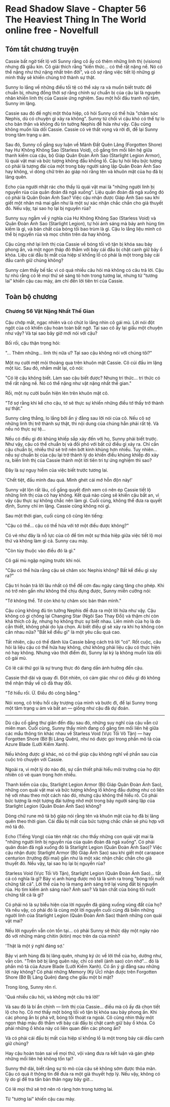 # Read Shadow Slave - Chapter 56 The Heaviest Thing In The World online free - Novelfull

## Tóm tắt chương truyện

Cassie bất ngờ tiết lộ với Sunny rằng cô ấy có thêm những linh thị (visions) nhưng đã giấu kín. Cô giải thích rằng "kiến thức... có thể rất nặng nề. Nó có thể nặng như thứ nặng nhất trên đời", và cô sợ rằng việc tiết lộ những gì mình thấy sẽ khiến chúng trở thành sự thật.

Sunny lo lắng về những điều tồi tệ có thể xảy ra và muốn biết trước để chuẩn bị, nhưng đồng thời sợ rằng chính sự chuẩn bị của cậu lại là nguyên nhân khiến linh thị của Cassie ứng nghiệm. Sau một hồi đấu tranh nội tâm, Sunny im lặng.

Cassie sau đó đề nghị một thỏa hiệp, cô hỏi Sunny có thể hứa "chăm sóc Nephis, dù có chuyện gì xảy ra không". Sunny từ chối vì cậu khó có thể tự lo cho bản thân và không đủ tin tưởng Nephis để hứa như vậy. Cậu cũng không muốn lừa dối Cassie. Cassie có vẻ thất vọng và rời đi, để lại Sunny trong tâm trạng u ám.

Sau đó, Sunny cố gắng suy luận về Mảnh Đất Quên Lãng (Forgotten Shore) hay Hư Không Không Sao (Starless Void), cố gắng tìm mối liên hệ giữa thanh kiếm của cậu, bộ Giáp Quân Đoàn Ánh Sao (Starlight Legion Armor), lũ quái vật mai và bức tượng không đầu khổng lồ. Cậu tự hỏi liệu bức tượng có phải là tượng đài của một trong bảy người sáng lập Quân Đoàn Ánh Sao hay không, vì dòng chữ trên áo giáp nói rằng tên và khuôn mặt của họ đã bị lãng quên.

Echo của người nhặt rác cho thấy lũ quái vật mai là "những người lính bị nguyền rủa của quân đoàn đã ngã xuống". Liệu quân đoàn đã ngã xuống đó có phải là Quân Đoàn Ánh Sao? Việc cậu nhận được Giáp Ánh Sao sau khi giết một nhân mã mai gần như là một sự xác nhận chắc chắn cho giả thuyết đó. Nếu vậy, tại sao họ lại bị nguyền rủa?

Sunny suy ngẫm về ý nghĩa của Hư Không Không Sao (Starless Void) và Quân Đoàn Ánh Sao (Starlight Legion), tự hỏi ánh sáng mà bảy anh hùng tìm kiếm là gì, và bản chất của bóng tối bao trùm là gì. Cậu lo lắng liệu mình có thể bị nguyền rủa và mọc chitin trên da hay không.

Cậu cũng nhớ lại linh thị của Cassie về bóng tối vô tận bị khóa sau bảy phong ấn, và một ngọn tháp đỏ thẫm với bảy cái đầu bị chặt canh giữ bảy ổ khóa. Liệu cái đầu bị mất của hiệp sĩ khổng lồ có phải là một trong bảy cái đầu canh giữ chúng không?

Sunny cảm thấy bế tắc vì có quá nhiều câu hỏi mà không có câu trả lời. Cậu tự nhủ rằng có lẽ mọi thứ sẽ sáng tỏ hơn trong tương lai, nhưng từ "tương lai" khiến cậu cau mày, ám chỉ đến lời tiên tri của Cassie.

## Toàn bộ chương

### Chương 56 Vật Nặng Nhất Thế Gian

Cậu chớp mắt, ngạc nhiên và có chút lo lắng nhìn cô gái mù. Lời nói đột ngột của cô khiến cậu hoàn toàn bất ngờ. Tại sao cô ấy lại giấu một chuyện như vậy? Và tại sao bây giờ mới nói với cậu?

Bối rối, cậu thận trọng hỏi:

"… Thêm những… linh thị nữa ư? Tại sao cậu không nói với chúng tôi?"

Một nụ cười mệt mỏi thoáng qua trên khuôn mặt Cassie. Cô cúi đầu im lặng một lúc. Sau đó, nhắm mắt lại, cô nói:

"Có lẽ cậu không biết. Làm sao cậu biết được? Nhưng tri thức… tri thức có thể rất nặng nề. Nó có thể nặng như vật nặng nhất thế gian."

Rồi, một nụ cười buồn hiện lên trên khuôn mặt cô.

"Tớ sợ rằng khi kể cho cậu, tớ sẽ thực sự khiến những điều tớ thấy trở thành sự thật."

Sunny căng thẳng, lo lắng bởi ẩn ý đằng sau lời nói của cô. Nếu cô sợ những linh thị trở thành sự thật, thì nội dung của chúng hẳn phải rất tệ. Và nếu nó thực sự tệ…

Nếu có điều gì đó khủng khiếp sắp xảy đến với họ, Sunny phải biết trước. Như vậy, cậu có thể chuẩn bị và đối phó với bất cứ điều gì xảy ra. Chỉ cần cậu chuẩn bị, nhiều thứ sẽ trở nên bớt kinh khủng hơn nhiều. Tuy nhiên… nếu sự chuẩn bị của cậu lại trở thành lý do khiến điều khủng khiếp đó xảy ra, biến linh thị của Cassie thành một lời tiên tri tự ứng nghiệm thì sao?

Đây là sự nguy hiểm của việc biết trước tương lai.

'Chết tiệt, đầu mình đau quá. Mình ghét cái mớ hỗn độn này!'

Sunny vật lộn rất lâu, cố gắng quyết định xem có nên ép Cassie tiết lộ những linh thị của cô hay không. Kết quả nào cũng sẽ khiến cậu bất an, vì vậy cậu thực sự không chắc nên làm gì. Cuối cùng, không thể đưa ra quyết định, Sunny chỉ im lặng. Cassie cũng không nói gì.

Sau một thời gian, cuối cùng cô cũng lên tiếng:

"Cậu có thể… cậu có thể hứa với tớ một điều được không?"

Có vẻ như đây là nỗ lực của cô để tìm một sự thỏa hiệp giữa việc tiết lộ mọi thứ và không làm gì cả. Sunny cau mày.

"Còn tùy thuộc vào điều đó là gì."

Cô gái mù ngập ngừng trước khi nói.

"Cậu có thể hứa rằng cậu sẽ chăm sóc Nephis không? Bất kể điều gì xảy ra?"

Cậu trì hoãn trả lời lâu nhất có thể để cơn đau ngày càng tăng cho phép. Khi nó trở nên gần như không thể chịu đựng được, Sunny miễn cưỡng nói:

"Tớ không thể. Tớ còn khó tự chăm sóc bản thân mình."

Cậu cũng không đủ tin tưởng Nephis để đưa ra một lời hứa như vậy. Cậu không có gì chống lại Changing Star (Ngôi Sao Thay Đổi) và thậm chí còn khá thích cô ấy, nhưng họ không thực sự biết nhau. Liên minh của họ là do cần thiết, không phải do lựa chọn. Ai biết điều gì sẽ xảy ra khi họ không còn cần nhau nữa? "Bất kể điều gì" là một yêu cầu quá cao.

Tất nhiên, cậu có thể đánh lừa Cassie bằng cách trả lời "có". Rốt cuộc, câu hỏi là liệu cậu có thể hứa hay không, chứ không phải liệu cậu có thực hiện nó hay không. Nhưng vào thời điểm đó, Sunny lại kỳ lạ không muốn lừa dối cô gái mù.

Có lẽ cái thứ gọi là sự trung thực đó đang dần ảnh hưởng đến cậu.

Cassie thở dài và quay đi. Đột nhiên, có cảm giác như có điều gì đó không thể nhận thấy về cô đã thay đổi.

"Tớ hiểu rồi. Ừ. Điều đó công bằng."

Nói xong, cô triệu hồi cây trượng của mình và bước đi, để lại Sunny trong một tâm trạng u ám và bất an — giống như cậu đã dự đoán.

***

Dù cậu cố gắng thư giãn đến đâu sau đó, những suy nghĩ của cậu vẫn cứ miên man. Cuối cùng, Sunny thấy mình đang cố gắng tìm mối liên hệ giữa các mẩu thông tin khác nhau về Starless Void (Vực Tối Vô Tận) — hay Forgotten Shore (Bờ Bị Lãng Quên), như nó được gọi trong phần mô tả của Azure Blade (Lưỡi Kiếm Xanh).

Nếu không được gì khác, nó có thể giúp cậu không nghĩ về phần sau của cuộc trò chuyện với Cassie.

Ngoài ra, vì một lý do nào đó, sự cần thiết phải hiểu môi trường của họ đột nhiên có vẻ quan trọng hơn nhiều.

Thanh kiếm của cậu, Starlight Legion Armor (Bộ Giáp Quân Đoàn Ánh Sao), những con quái vật mai và bức tượng khổng lồ không đầu dường như có liên hệ với nhau theo một cách nào đó, nhưng cậu không thể hiểu rõ. Có phải bức tượng là một tượng đài tưởng nhớ một trong bảy người sáng lập của Starlight Legion (Quân Đoàn Ánh Sao) không?

Dòng chữ rune mô tả bộ giáp nói rằng tên và khuôn mặt của họ đã bị lãng quên theo thời gian. Cái đầu bị mất của bức tượng chắc chắn sẽ phù hợp với mô tả đó.

Echo (Tiếng Vọng) của tên nhặt rác cho thấy những con quái vật mai là "những người lính bị nguyền rủa của quân đoàn đã ngã xuống". Có phải quân đoàn đã ngã xuống đó là Starlight Legion (Quân Đoàn Ánh Sao)? Việc cậu nhận được Starlight Armor (Bộ Giáp Ánh Sao) sau khi giết một carapace centurion (trưởng đội mai) gần như là một xác nhận chắc chắn cho giả thuyết đó. Nếu vậy, tại sao họ lại bị nguyền rủa?

Starless Void (Vực Tối Vô Tận), Starlight Legion (Quân Đoàn Ánh Sao)… tất cả có nghĩa là gì? Bảy vị anh hùng được mô tả là sinh ra trong "bóng tối nuốt chửng tất cả". Lời thề của họ là mang ánh sáng trở lại vùng đất bị nguyền rủa. Họ tìm kiếm ánh sáng nào? Ánh sao? Và bản chất của bóng tối nuốt chửng tất cả là gì?

Có phải nó là sự biểu hiện của lời nguyền đã giáng xuống vùng đất của họ? Và nếu vậy, có phải đó là cùng một lời nguyền cuối cùng đã biến những người lính của Starlight Legion (Quân Đoàn Ánh Sao) thành những con quái vật mai?

Nếu lời nguyền vẫn còn tồn tại… có phải Sunny sẽ thức dậy một ngày nào đó với những mảng chitin (kitin) mọc trên da của mình?

'Thật là một ý nghĩ đáng sợ.'

Bảy vị anh hùng đã bị lãng quên, nhưng ký ức về lời thề của họ, dường như, vẫn còn. "Trên bờ bị lãng quên này, chỉ có stell (ánh sao) còn nhớ"... đó là phần mô tả của Azure Blade (Lưỡi Kiếm Xanh). Có ẩn ý gì đằng sau những lời này không? Có phải những Memory (Ký Ức) nhận được trên Forgotten Shore (Bờ Bị Lãng Quên) đang che giấu một bí mật?

Trong lòng, Sunny rên rỉ.

'Quá nhiều câu hỏi, và không một câu trả lời!'

Và sau đó là bí ẩn chính — linh thị của Cassie… điều mà cô ấy đã chọn tiết lộ cho họ. Cô mơ thấy một bóng tối vô tận bị khóa sau bảy phong ấn. Khi các phong ấn bị phá vỡ, bóng tối thoát ra ngoài. Cô cũng nhìn thấy một ngọn tháp màu đỏ thẫm với bảy cái đầu bị chặt canh giữ bảy ổ khóa. Có phải những ổ khóa này có liên quan đến các phong ấn?

Và có phải cái đầu bị mất của hiệp sĩ khổng lồ là một trong bảy cái đầu canh giữ chúng?

Hay cậu hoàn toàn sai về mọi thứ, vội vàng đưa ra kết luận và gán ghép những mối liên hệ không tồn tại?

Sunny thở dài, biết rằng sự tò mò của cậu sẽ không sớm được thỏa mãn. Cậu có quá ít thông tin để đưa ra một giả thuyết hợp lý. Nếu vậy, không có lý do gì để tra tấn bản thân ngay bây giờ…

Có lẽ mọi thứ sẽ trở nên rõ ràng hơn trong tương lai.

Từ "tương lai" khiến cậu cau mày.